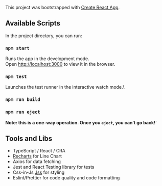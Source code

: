 This project was bootstrapped with [Create React App](https://github.com/facebook/create-react-app).

## Available Scripts

In the project directory, you can run:

### `npm start`

Runs the app in the development mode.\
Open [http://localhost:3000](http://localhost:3000) to view it in the browser.

### `npm test`

Launches the test runner in the interactive watch mode.\

### `npm run build`

### `npm run eject`

**Note: this is a one-way operation. Once you `eject`, you can’t go back!**`

## Tools and Libs

- TypeScript / React / CRA
- [Recharts](https://recharts.org/) for Line Chart
- Axios for data fetching
- Jest and React Testing library for tests
- Css-in-Js [Jss](https://cssinjs.org/?v=v10.10.0) for styling
- Eslint/Prettier for code quality and code formatting
